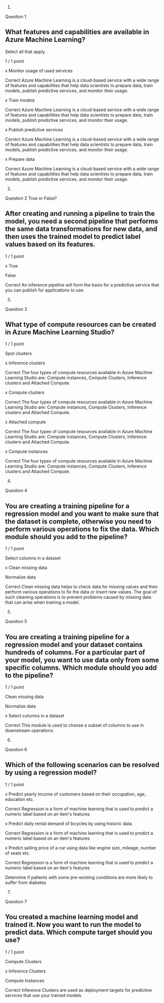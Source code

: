 1.
Question 1
## What features and capabilities are available in Azure Machine Learning?

Select all that apply.

1 / 1 point

x Monitor usage of used services

Correct
Azure Machine Learning is a cloud-based service with a wide range of features and capabilities that help data scientists to prepare data, train models, publish predictive services, and monitor their usage.


x Train models

Correct
Azure Machine Learning is a cloud-based service with a wide range of features and capabilities that help data scientists to prepare data, train models, publish predictive services, and monitor their usage.


x Publish predictive services

Correct
Azure Machine Learning is a cloud-based service with a wide range of features and capabilities that help data scientists to prepare data, train models, publish predictive services, and monitor their usage.


x Prepare data

Correct
Azure Machine Learning is a cloud-based service with a wide range of features and capabilities that help data scientists to prepare data, train models, publish predictive services, and monitor their usage.

2.
Question 2
True or False?

## After creating and running a pipeline to train the model, you need a second pipeline that performs the same data transformations for new data, and then uses the trained model to predict label values based on its features.

1 / 1 point

x True


False

Correct
An inference pipeline will form the basis for a predictive service that you can publish for applications to use.

3.
Question 3
## What type of compute resources can be created in Azure Machine Learning Studio?

1 / 1 point

Spot clusters


x Inference clusters

Correct
The four types of compute resources available in Azure Machine Learning Studio are: Compute instances, Compute Clusters, Inference clusters and Attached Compute.


x Compute clusters

Correct
The four types of compute resources available in Azure Machine Learning Studio are: Compute instances, Compute Clusters, Inference clusters and Attached Compute.


x Attached compute

Correct
The four types of compute resources available in Azure Machine Learning Studio are: Compute instances, Compute Clusters, Inference clusters and Attached Compute.


x Compute instances

Correct
The four types of compute resources available in Azure Machine Learning Studio are: Compute instances, Compute Clusters, Inference clusters and Attached Compute.

4.
Question 4
## You are creating a training pipeline for a regression model and you want to make sure that the dataset is complete, otherwise you need to perform various operations to fix the data. Which module should you add to the pipeline?

1 / 1 point

Select columns in a dataset


x Clean missing data


Normalize data 

Correct
Clean missing data helps to check data for missing values and then perform various operations to fix the data or insert new values. The goal of such cleaning operations is to prevent problems caused by missing data that can arise when training a model.

5.
Question 5
## You are creating a training pipeline for a regression model and your dataset contains hundreds of columns. For a particular part of your model, you want to use data only from some specific columns. Which module should you add to the pipeline?

1 / 1 point

Clean missing data


Normalize data 


x Select columns in a dataset

Correct
This module is used to choose a subset of columns to use in downstream operations.

6.
Question 6
## Which of the following scenarios can be resolved by using a regression model?

1 / 1 point

x Predict yearly income of customers based on their occupation, age, education etc.

Correct
Regression is a form of machine learning that is used to predict a numeric label based on an item's features


x Predict daily rental demand of bicycles by using historic data.

Correct
Regression is a form of machine learning that is used to predict a numeric label based on an item's features


x Predict selling price of a car using data like engine size, mileage, number of seats etc.

Correct
Regression is a form of machine learning that is used to predict a numeric label based on an item's features


Determine if patients with some pre-existing conditions are more likely to suffer from diabetes

7.
Question 7
## You created a machine learning model and trained it. Now you want to run the model to predict data. Which compute target should you use?

1 / 1 point

Compute Clusters 


x Inference Clusters 


Compute Instances

Correct
Inference Clusters are used as deployment targets for predictive services that use your trained models. 

